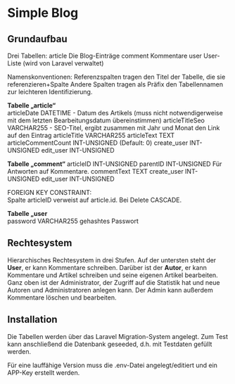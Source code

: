 # Simple Blog

## Grundaufbau

Drei Tabellen:
article		Die Blog-Einträge
comment		Kommentare
user			User-Liste (wird von Laravel verwaltet)

Namenskonventionen: Referenzspalten tragen den Titel der Tabelle, die sie referenzieren+Spalte
Andere Spalten tragen als Präfix den Tabellennamen zur leichteren Identifizierung.

**Tabelle „article“**  
articleDate DATETIME - Datum des Artikels (muss nicht notwendigerweise mit dem letzten Bearbeitungsdatum übereinstimmen)
articleTitleSeo VARCHAR255 - SEO-Titel, ergibt zusammen mit Jahr und Monat den Link auf den Eintrag
articleTitle VARCHAR255
articleText TEXT
articleCommentCount INT-UNSIGNED (Default: 0)
create_user INT-UNSIGNED
edit_user INT-UNSIGNED

**Tabelle „comment“**
articleID INT-UNSIGNED
parentID  INT-UNSIGNED Für Antworten auf Kommentare.
commentText TEXT
create_user INT-UNSIGNED
edit_user INT-UNSIGNED

FOREIGN KEY CONSTRAINT:  
Spalte articleID verweist auf article.id. Bei Delete CASCADE.

**Tabelle „user**  
password VARCHAR255 gehashtes Passwort

## Rechtesystem

Hierarchisches Rechtesystem in drei Stufen. Auf der untersten steht der **User**, er kann Kommentare schreiben. Darüber ist der **Autor**, er kann Kommentare und Artikel schreiben und seine eigenen Artikel bearbeiten. Ganz oben ist der Administrator, der Zugriff auf die Statistik hat und neue Autoren und Administratoren anlegen kann. Der Admin kann außerdem Kommentare löschen und bearbeiten.

## Installation

Die Tabellen werden über das Laravel Migration-System angelegt. Zum Test kann anschließend die Datenbank geseeded, d.h. mit Testdaten gefüllt werden.

Für eine lauffähige Version muss die .env-Datei angelegt/editiert und ein APP-Key erstellt werden.
